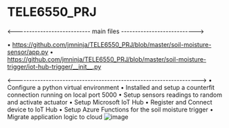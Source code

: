 # TELE6550_PRJ
<--------------------------- main files --------------------------->

• https://github.com/jmninja/TELE6550_PRJ/blob/master/soil-moisture-sensor/app.py
• https://github.com/jmninja/TELE6550_PRJ/blob/master/soil-moisture-trigger/iot-hub-trigger/__init__.py

<------------------------------------------------------------------>
•	Configure a python virtual environment
•	Installed and setup a counterfit connection running on local port 5000
•	Setup sensors readings to random and activate actuator
•	Setup Microsoft IoT Hub 
•	Register and Connect device to IoT Hub
•	Setup Azure Functions for the soil moisture trigger
•	Migrate application logic to cloud 
![image](https://user-images.githubusercontent.com/40396923/208219520-432a986a-48a6-425c-bdaa-31058a29e9ff.png)
